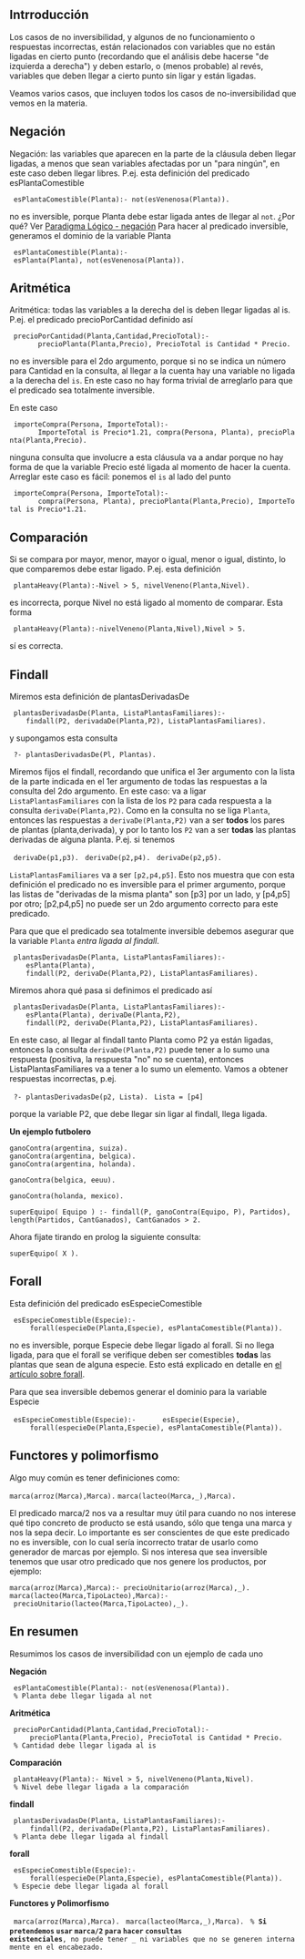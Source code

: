 Intrroducción
-------------

Los casos de no inversibilidad, y algunos de no funcionamiento o respuestas incorrectas, están relacionados con variables que no están ligadas en cierto punto (recordando que el análisis debe hacerse "de izquierda a derecha") y deben estarlo, o (menos probable) al revés, variables que deben llegar a cierto punto sin ligar y están ligadas.

Veamos varios casos, que incluyen todos los casos de no-inversibilidad que vemos en la materia.

Negación
--------

Negación: las variables que aparecen en la parte de la cláusula deben llegar ligadas, a menos que sean variables afectadas por un "para ningún", en este caso deben llegar libres. P.ej. esta definición del predicado esPlantaComestible

` esPlantaComestible(Planta):- not(esVenenosa(Planta)).`

no es inversible, porque Planta debe estar ligada antes de llegar al `not`. ¿Por qué? Ver [Paradigma Lógico - negación](paradigma-logico---negacion.md)
Para hacer al predicado inversible, generamos el dominio de la variable Planta

` esPlantaComestible(Planta):- esPlanta(Planta), not(esVenenosa(Planta)).`

Aritmética
----------

Aritmética: todas las variables a la derecha del is deben llegar ligadas al is. P.ej. el predicado precioPorCantidad definido así

` precioPorCantidad(Planta,Cantidad,PrecioTotal):- `
`       precioPlanta(Planta,Precio), PrecioTotal is Cantidad * Precio.`

no es inversible para el 2do argumento, porque si no se indica un número para Cantidad en la consulta, al llegar a la cuenta hay una variable no ligada a la derecha del `is`.
En este caso no hay forma trivial de arreglarlo para que el predicado sea totalmente inversible.

En este caso

` importeCompra(Persona, ImporteTotal):- `
`       ImporteTotal is Precio*1.21, compra(Persona, Planta), precioPlanta(Planta,Precio).`

ninguna consulta que involucre a esta cláusula va a andar porque no hay forma de que la variable Precio esté ligada al momento de hacer la cuenta. Arreglar este caso es fácil: ponemos el `is` al lado del punto

` importeCompra(Persona, ImporteTotal):- `
`       compra(Persona, Planta), precioPlanta(Planta,Precio), ImporteTotal is Precio*1.21.`

Comparación
-----------

Si se compara por mayor, menor, mayor o igual, menor o igual, distinto, lo que comparemos debe estar ligado. P.ej. esta definición

` plantaHeavy(Planta):-Nivel > 5, nivelVeneno(Planta,Nivel).`

es incorrecta, porque Nivel no está ligado al momento de comparar. Esta forma

` plantaHeavy(Planta):-nivelVeneno(Planta,Nivel),Nivel > 5.`

sí es correcta.

Findall
-------

Miremos esta definición de plantasDerivadasDe

` plantasDerivadasDe(Planta, ListaPlantasFamiliares):- `
`    findall(P2, derivadaDe(Planta,P2), ListaPlantasFamiliares).`

y supongamos esta consulta

` ?- plantasDerivadasDe(Pl, Plantas).`

Miremos fijos el findall, recordando que unifica el 3er argumento con la lista de la parte indicada en el 1er argumento de todas las respuestas a la consulta del 2do argumento.
En este caso: va a ligar `ListaPlantasFamiliares` con la lista de los `P2` para cada respuesta a la consulta `derivaDe(Planta,P2)`.
Como en la consulta no se liga `Planta`, entonces las respuestas a `derivaDe(Planta,P2)` van a ser **todos** los pares de plantas (planta,derivada), y por lo tanto los `P2` van a ser **todas** las plantas derivadas de alguna planta.
P.ej. si tenemos

` derivaDe(p1,p3).`
` derivaDe(p2,p4).`
` derivaDe(p2,p5).`

`ListaPlantasFamiliares` va a ser `[p2,p4,p5]`. Esto nos muestra que con esta definición el predicado no es inversible para el primer argumento, porque las listas de "derivadas de la misma planta" son \[p3\] por un lado, y \[p4,p5\] por otro; \[p2,p4,p5\] no puede ser un 2do argumento correcto para este predicado.

Para que que el predicado sea totalmente inversible debemos asegurar que la variable `Planta` *entra ligada al findall*.

` plantasDerivadasDe(Planta, ListaPlantasFamiliares):- `
`    esPlanta(Planta), `
`    findall(P2, derivaDe(Planta,P2), ListaPlantasFamiliares).`

Miremos ahora qué pasa si definimos el predicado así

` plantasDerivadasDe(Planta, ListaPlantasFamiliares):- `
`    esPlanta(Planta), derivaDe(Planta,P2), `
`    findall(P2, derivaDe(Planta,P2), ListaPlantasFamiliares).`

En este caso, al llegar al findall tanto Planta como P2 ya están ligadas, entonces la consulta `derivaDe(Planta,P2)` puede tener a lo sumo una respuesta (positiva, la respuesta "no" no se cuenta), entonces ListaPlantasFamiliares va a tener a lo sumo un elemento. Vamos a obtener respuestas incorrectas, p.ej.

` ?- plantasDerivadasDe(p2, Lista).`
` Lista = [p4]`

porque la variable P2, que debe llegar sin ligar al findall, llega ligada.

**Un ejemplo futbolero**

    ganoContra(argentina, suiza).
    ganoContra(argentina, belgica).
    ganoContra(argentina, holanda).

    ganoContra(belgica, eeuu).

    ganoContra(holanda, mexico).

    superEquipo( Equipo ) :- findall(P, ganoContra(Equipo, P), Partidos), length(Partidos, CantGanados), CantGanados > 2.

Ahora fijate tirando en prolog la siguiente consulta:

    superEquipo( X ).

Forall
------

Esta definición del predicado esEspecieComestible

` esEspecieComestible(Especie):- `
`     forall(especieDe(Planta,Especie), esPlantaComestible(Planta)).`

no es inversible, porque Especie debe llegar ligado al forall. Si no llega ligada, para que el forall se verifique deben ser comestibles **todas** las plantas que sean de alguna especie. Esto está explicado en detalle en [el artículo sobre forall](paradigma-logico---el-forall-forall-e-inversibilidad.md).

Para que sea inversible debemos generar el dominio para la variable Especie

` esEspecieComestible(Especie):- `
`     esEspecie(Especie),`
`     forall(especieDe(Planta,Especie), esPlantaComestible(Planta)).`

Functores y polimorfismo
------------------------

Algo muy común es tener definiciones como:

`marca(arroz(Marca),Marca).`
`marca(lacteo(Marca,_),Marca).`

El predicado marca/2 nos va a resultar muy útil para cuando no nos interese qué tipo concreto de producto se está usando, sólo que tenga una marca y nos la sepa decir. Lo importante es ser conscientes de que este predicado no es inversible, con lo cual sería incorrecto tratar de usarlo como generador de marcas por ejemplo. Si nos interesa que sea inversible tenemos que usar otro predicado que nos genere los productos, por ejemplo:

`marca(arroz(Marca),Marca):- precioUnitario(arroz(Marca),_).`
`marca(lacteo(Marca,TipoLacteo),Marca):- precioUnitario(lacteo(Marca,TipoLacteo),_).`

En resumen
----------

Resumimos los casos de inversibilidad con un ejemplo de cada uno

**Negación**  

` esPlantaComestible(Planta):- not(esVenenosa(Planta)).`
` % Planta debe llegar ligada al not`

**Aritmética**  

` precioPorCantidad(Planta,Cantidad,PrecioTotal):- `
`     precioPlanta(Planta,Precio), PrecioTotal is Cantidad * Precio.`
` % Cantidad debe llegar ligada al is`

**Comparación**  

` plantaHeavy(Planta):- Nivel > 5, nivelVeneno(Planta,Nivel).`
` % Nivel debe llegar ligada a la comparación`

**findall**  

` plantasDerivadasDe(Planta, ListaPlantasFamiliares):- `
`     findall(P2, derivadaDe(Planta,P2), ListaPlantasFamiliares).`
` % Planta debe llegar ligada al findall`

**forall**  

` esEspecieComestible(Especie):- `
`     forall(especieDe(Planta,Especie), esPlantaComestible(Planta)).`
` % Especie debe llegar ligada al forall`

**Functores y Polimorfismo**  

` marca(arroz(Marca),Marca).`
` marca(lacteo(Marca,_),Marca).`
` % `**`Si` `pretendemos` `usar` `marca/2` `para` `hacer` `consultas` `existenciales`**`, no puede tener _ ni variables que no se generen internamente en el encabezado.`

